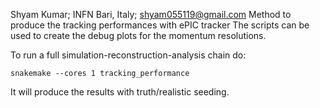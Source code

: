 Shyam Kumar; INFN Bari, Italy; shyam055119@gmail.com
Method to produce the tracking performances with ePIC tracker
The scripts can be used to create the debug plots for the momentum resolutions.

To run a full simulation-reconstruction-analysis chain do:
```
snakemake --cores 1 tracking_performance
```

It will produce the results with truth/realistic seeding.
